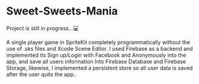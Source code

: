 # Sweet-Sweets-Mania
Project is still in progress...💻


A single player game in SpriteKit completely programmatically without the use of .sks files and Xcode Scene Editor. 
I used Firebase as a backend and implemented its Sign up/Login with Facebook and Anonymously into the app, and save all users information 
Into Firebase Database and Firebase Storage, likewise, I implemented a persistent store so all user data is saved after the user quits the app..
